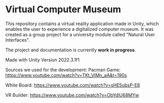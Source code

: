 # Virtual Computer Museum 
This repository contains a virtual reality application made in Unity, which enables the user to experience a digitalized computer museum. It was created as a group project for a university module called "Natural User Interfaces".

The project and documentation is currently **work in progress**.

Made with Unity Version 2022.3.1f1

Sources we used for the development:
Pacman Game: https://www.youtube.com/watch?v=TKt_VlMn_aA&t=190s

White Board: https://www.youtube.com/watch?v=sHE5ubsP-E8

VR Builder: https://www.youtube.com/watch?v=ObYdlU68MYw
